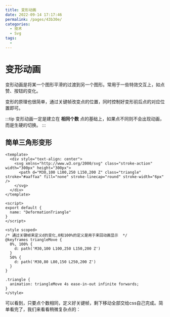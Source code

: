 ```yaml
---
title: 变形动画
date: 2022-09-14 17:17:46
permalink: /pages/43b30e/
categories:
  - 技术
  - Svg
tags:
  - 
---
```


# 变形动画

变形动画是将某一个图形平滑的过渡到另一个图形。常用于一些特效交互上，如点赞、按钮的变化。

变形的原理也很简单，通过关键帧改变点的位置，同时控制好变形前后点的对应位置即可。

:::tip
变形动画一定是建立在 **相同个数** 点的基础上，如果点不同则不会出现动画，而是生硬的切换。
:::

## 简单三角形变形

<svg-DeformationTriangle />


```vue
<template>
  <div style="text-align: center">
    <svg xmlns="http://www.w3.org/2000/svg" class="stroke-action" width="300px" height="300px">
      <path d="M30,100 L100,250 L150,200 Z" class="triangle" stroke="#aaffaa" fill="none" stroke-linecap="round" stroke-width="6px" />
    </svg>
  </div>
</template>

<script>
export default {
  name: "DeformationTriangle"
}
</script>

<style scoped>
/* 通过关键帧来定义d的变化,0和100%的定义是用于来回动画显示  */
@keyframes triangleMove {
  0%, 100% {
    d: path('M30,100 L100,250 L150,200 Z')
  }
  50% {
    d: path('M30,80 L80,150 L250,200 Z')
  }
}

.triangle {
  animation: triangleMove 4s ease-in-out infinite forwards;
}
</style>
```

可以看到，只要点个数相同，定义好关键帧，剩下移动全部交给css自己完成。简单看完了，我们来看看稍微复杂点的：

## 